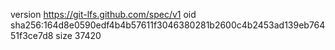 version https://git-lfs.github.com/spec/v1
oid sha256:164d8e0590edf4b4b57611f3046380281b2600c4b2453ad139eb76451f3ce7d8
size 37420
